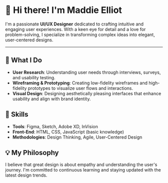 # 👋 Hi there! I'm **Maddie Elliot** 

I'm a passionate **UI/UX Designer** dedicated to crafting intuitive and engaging user experiences. With a keen eye for detail and a love for problem-solving, I specialize in transforming complex ideas into elegant, user-centered designs.

---

## 🌟 What I Do
- **User Research**: Understanding user needs through interviews, surveys, and usability testing.
- **Wireframing & Prototyping**: Creating low-fidelity wireframes and high-fidelity prototypes to visualize user flows and interactions.
- **Visual Design**: Designing aesthetically pleasing interfaces that enhance usability and align with brand identity.

## 🚀 Skills
- **Tools**: Figma, Sketch, Adobe XD, InVision
- **Front-End**: HTML, CSS, JavaScript (basic knowledge)
- **Methodologies**: Design Thinking, Agile, User-Centered Design

## 💡 My Philosophy
I believe that great design is about empathy and understanding the user's journey. I'm committed to continuous learning and staying updated with the latest design trends.

